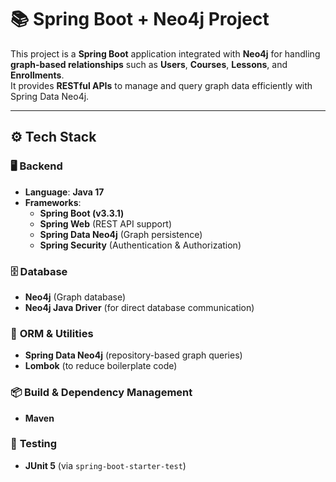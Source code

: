 # 📚 Spring Boot + Neo4j Project

This project is a **Spring Boot** application integrated with **Neo4j** for handling **graph-based relationships** such as **Users**, **Courses**, **Lessons**, and **Enrollments**.  
It provides **RESTful APIs** to manage and query graph data efficiently with Spring Data Neo4j.

---

## ⚙️ **Tech Stack**

### 🖥️ **Backend**
- **Language**: **Java 17**
- **Frameworks**:  
  - **Spring Boot (v3.3.1)**  
  - **Spring Web** (REST API support)  
  - **Spring Data Neo4j** (Graph persistence)  
  - **Spring Security** (Authentication & Authorization)  

### 🗄️ **Database**
- **Neo4j** (Graph database)  
- **Neo4j Java Driver** (for direct database communication)  

### 🔧 **ORM & Utilities**
- **Spring Data Neo4j** (repository-based graph queries)  
- **Lombok** (to reduce boilerplate code)  

### 📦 **Build & Dependency Management**
- **Maven**  

### 🧪 **Testing**
- **JUnit 5** (via `spring-boot-starter-test`)  
